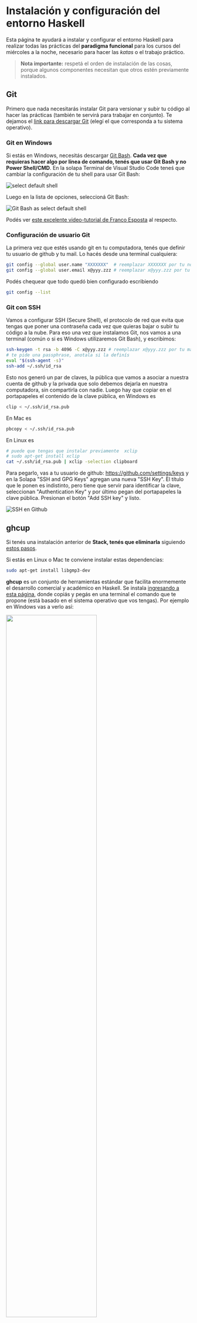 # Instalación y configuración del entorno Haskell

Esta página te ayudará a instalar y configurar el entorno Haskell para realizar todas las prácticas del **paradigma funcional** para los cursos del miércoles a la noche, necesario para hacer las _katas_ o el trabajo práctico. 

> **Nota importante:** respetá el orden de instalación de las cosas, porque algunos componentes necesitan que otros estén previamente instalados.

## Git

Primero que nada necesitarás instalar Git para versionar y subir tu código al hacer las prácticas (también te servirá para trabajar en conjunto). Te dejamos el [link para descargar Git](https://git-scm.com/downloads) (elegí el que corresponda a tu sistema operativo).

### Git en Windows

Si estás en Windows, necesitás descargar [Git Bash](https://gitforwindows.org/). **Cada vez que requieras hacer algo por línea de comando, tenés que usar Git Bash y no Power Shell/CMD**. En la solapa Terminal de Visual Studio Code teneś que cambiar la configuración de tu shell para usar Git Bash:

![select default shell](../../images/haskell/selectDefaultShell.png)

Luego en la lista de opciones, seleccioná Git Bash:

![Git Bash as select default shell](../../images/haskell/selectDefaultShell2.png)

Podés ver [este excelente video-tutorial de Franco Esposta](https://www.youtube.com/watch?v=rRKe7l-ZNvM) al respecto.

### Configuración de usuario Git

La primera vez que estés usando git en tu computadora, tenés que definir tu usuario de github y tu mail. Lo hacés desde una terminal cualquiera:

```bash
git config --global user.name "XXXXXXX"  # reemplazar XXXXXXX por tu nombre de usuario
git config --global user.email x@yyy.zzz # reemplazar x@yyy.zzz por tu mail
```

Podés chequear que todo quedó bien configurado escribiendo

```bash
git config --list
```

### Git con SSH

Vamos a configurar SSH (Secure Shell), el protocolo de red que evita que tengas que poner una contraseña cada vez que quieras bajar o subir tu código a la nube. Para eso una vez que instalamos Git, nos vamos a una terminal (común o si es Windows utilizaremos Git Bash), y escribimos:

```bash
ssh-keygen -t rsa -b 4096 -C x@yyy.zzz # reemplazar x@yyy.zzz por tu mail
# te pide una passphrase, anotala si la definís
eval "$(ssh-agent -s)"
ssh-add ~/.ssh/id_rsa
```

Esto nos generó un par de claves, la pública que vamos a asociar a nuestra cuenta de github y la privada que solo debemos dejarla en nuestra computadora, sin compartirla con nadie. Luego hay que copiar en el portapapeles el contenido de la clave pública, en Windows es

```bash
clip < ~/.ssh/id_rsa.pub
```

En Mac es 

```bash
pbcopy < ~/.ssh/id_rsa.pub
```

En Linux es

```bash
# puede que tengas que instalar previamente  xclip
# sudo apt-get install xclip
cat ~/.ssh/id_rsa.pub | xclip -selection clipboard
```

Para pegarlo, vas a tu usuario de github: https://github.com/settings/keys y en la Solapa "SSH and GPG Keys" agregan una nueva "SSH Key". El título que le ponen es indistinto, pero tiene que servir para identificar la clave, seleccionan "Authentication Key" y por último pegan del portapapeles la clave pública. Presionan el botón "Add SSH key" y listo.

![SSH en Github](../../images/guia-katas/ssh-github.png)


## ghcup

Si tenés una instalación anterior de **Stack, tenés que eliminarla** siguiendo [estos pasos](https://docs.haskellstack.org/en/v1.9.1/README/#how-to-uninstall).

Si estás en Linux o Mac te conviene instalar estas dependencias:

```bash
sudo apt-get install libgmp3-dev
```

**ghcup** es un conjunto de herramientas estándar que facilita enormemente el desarrollo comercial y académico en Haskell. Se instala [ingresando a esta página](https://www.haskell.org/ghcup/), donde copiás y pegás en una terminal el comando que te propone (está basado en el sistema operativo que vos tengas). Por ejemplo en Windows vas a verlo así:

<img src="../../images/haskell/ghcup-win.jpeg" height="70%" width="70%">

> ATENCIÓN: el script de instalación está pensado para ejecutarse en Powershell, no en Git Bash

Mientras que en Linux-based lo vas a ver así:

<img src="../../images/haskell/ghcup-linux.png" height="70%" width="70%">

Seleccioná **todas las herramientas que te propone**, incluyendo

- **stack**: la herramienta con la que vamos a automatizar tareas
- **cabal**: el manejador de dependencias que utiliza internamente stack
- **HLS** o Haskell Language Server, que ofrece servicios importantes para Visual Studio Code
- y cualquier otro software que te ofrezca

### Chequeo de la instalación de ghcup

Una vez que hayas instalado ghcup, podés comprobar las versiones de las herramientas que instalaste escribiendo en una terminal

```bash
ghcup tui
```

que debería mostrarte una pantalla como la siguiente:

<img src="../../images/haskell/ghcup-tui-2025.png" height="60%" width="60%">

### Comandos manuales de ghcup

ghcup permite que vos le instales versiones diferentes de GHC, Cabal, stack y HLS. Para eso te recomendamos que utilices la versión gráfica `ghcup tui`. Si sos de utilizar la consola o tenés algún inconveniente con la versión gráfica podés utilizar estos comandos:

```bash
ghcup list                  # lista los programas instalados
ghcup install hls 2.9.0.1   # instala una versión específica del componente Haskell Language Server
ghcup set hls 2.9.0.1       # hace que por defecto utilices esa versión de HLS
ghcup upgrade               # actualiza la versión de ghcup
ghcup help                  # ayuda de ghcup
```

### Versiones a instalar

Para el año 2025 éstas son las versiones que vamos a utilizar para cada uno de los componentes. **Chequeá que tengas esas versiones** y si no las tenés recordá que lo instalás mediante el comando `ghcup install nombre_de_componente numero_de_version` como se explica más arriba.

- GHCUP: 0.1.40.0
- HLS (Haskell Language Server): 2.9.0.1
- GHC: 9.6.6
- Stack: 3.3.1
- Cabal: 3.12.1.0

## Editor de texto

Existen [muchas opciones](https://wiki.haskell.org/IDEs), nosotros te recomendamos [Visual Studio Code](https://code.visualstudio.com/)

### Plugins necesarios

Para mejorar nuestra experiencia de Haskell con Visual Studio Code, se deben instalar los siguientes plugins:

- **Haskell**, de Haskell: Haskell language support powered by the Haskell Language Server
- **Haskell Syntax Highlighting**, de Justus Adam: Syntax support for the Haskell programming language.
- **Markdown All in One**, para leer los enunciados con el formato [Markdown](https://help.github.com/articles/basic-writing-and-formatting-syntax/)
- **Git Extension Pack**, para integrar Git con Visual Studio
- Recomendamos también instalar el extension **Live Share** (ms-vsliveshare.vsliveshare), con el que pueden no solo compartir sino también interactuar con sus compañer@s y tutores (todos pueden escribir en el mismo espacio de trabajo).

Si querés ver cómo se instalan los plugins en Visual Studio Code, podés ver este video que muestra cómo se instala el plugin principal de Haskell

![VSC Extensions for Haskell](../../videos/haskell/vscPluginHaskell2.gif)

Fijate por ejemplo que el plugin aprovecha los tipos que infiere Haskell y con un simple click te permite escribirlo en tu código. Al final de la instalación, podés ver las extensiones de Haskell instaladas buscando en la solapa Extensions:

```bash
@installed Haskell
```

o simplemente `@installed` para verificar que seguiste los mismos pasos con los demás plugins.

### Plugins opcionales

- **hoogle-vscode** (jcanero.hoogle-vscode): podés buscar funciones estándar de Haskell

Si te gustó el font que dibuja la igualdad y las flechas con signos más bonitos, te recomendamos que instales el font [Fira Code](https://github.com/tonsky/FiraCode) (seguí las instrucciones del repositorio).

Y un detalle más: podés descargarte temas para Visual Studio Code que modifiquen los colores con los que se marcan las variables, los nombres de las funciones, los números, los strings, etc. En la solapa Extensions podés buscar `Themes` y te aparecerá una larga lista para que elijas la que más te gusta.

## Crear un primer proyecto

Te recomendamos que sigas [estas instrucciones](./nuevoProyecto.md) para crear tu primer proyecto.

## Entorno completo

Si todo quedó correctamente instalado, vas a tener un entorno integrado con el código que vayas escribiendo, como te muestra este video

![Linter for Haskell](../../videos/haskell/vscLinterForHaskell2.gif)

Desplegando el menú `View > Problems (Ctrl + Shift + M)` tenés acceso a todos los errores y advertencias que tiene tu archivo `.hs`. Al hacer click sobre un problema te lleva directamente a la línea que origina el inconveniente.

Si tenés algún error, te recomendamos visitar la página [troubleshooting para ayudarte a resolver errores posibles en la instalación de Haskell](./troubleshooting.md)

> Es super importante que puedas contar con un entorno integrado, y que no tengas que escribir el código "a ciegas" para luego compilarlo en una especie de big bang que te fuerce a mirar todos los errores de una. No es una experiencia de usuario recomendable, sobre todo en Haskell...

## Video introductorio

Te dejamos un [tutorial que explica cómo se trabaja en Haskell con el Visual Studio Code](https://youtu.be/aTXvOl_lrqQ).

